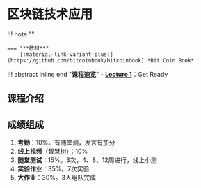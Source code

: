 # **区块链技术应用**

!!! note ""    
    
    === "**教材**"
        [:material-link-variant-plus:](https://github.com/bitcoinbook/bitcoinbook) *Bit Coin Book*

!!! abstract inline end "**课程速览**"
        - [**Lecture 1**](区块链_1.md)：Get Ready

## **课程介绍**



## **成绩组成**

1. **考勤**：10%。有随堂测，发言有加分
2. **线上视频**（智慧树）：10%
3. **随堂测试**：15%。3次，4、8、12周进行，线上小测
4. **实验作业**：35%。7次实验
5. **大作业**：30%。3人组队完成
